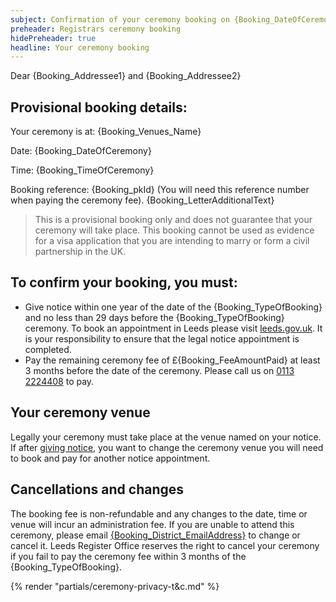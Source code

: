 ```yaml
---
subject: Confirmation of your ceremony booking on {Booking_DateOfCeremony} at {Booking_Venues_Name}
preheader: Registrars ceremony booking 
hidePreheader: true
headline: Your ceremony booking
---
```


Dear {Booking_Addressee1} and {Booking_Addressee2}

## Provisional booking details:
Your ceremony is at: {Booking_Venues_Name}

Date: {Booking_DateOfCeremony}

Time: {Booking_TimeOfCeremony}

Booking reference: {Booking_pkId} (You will need this reference number when paying the ceremony fee). {Booking_LetterAdditionalText}

> This is a provisional booking only and does not guarantee that your ceremony will take place. This booking cannot be used as evidence for a visa application that you are intending to marry or form a civil partnership in the UK.


## To confirm your booking, you must:
  - Give notice within one year of the date of the {Booking_TypeOfBooking} and no less than 29 days before the {Booking_TypeOfBooking} ceremony. To book an appointment in Leeds please visit [leeds.gov.uk](https://www.leeds.gov.uk/births-deaths-and-marriages/ceremonies/giving-your-notice-of-marriage-or-civil-partnership). It is your responsibility to ensure that the legal notice appointment is completed.
  - Pay the remaining ceremony fee of £{Booking_FeeAmountPaid} at least 3 months before the date of the ceremony. Please call us on <a href="tel:+441132224408">0113 2224408</a> to pay.


## Your ceremony venue
Legally your ceremony must take place at the venue named on your notice. If after [giving notice](https://www.leeds.gov.uk/births-deaths-and-marriages/ceremonies/giving-your-notice-of-marriage-or-civil-partnership), you want to change the ceremony venue you will need to book and pay for another notice appointment.


## Cancellations and changes
The booking fee is non-refundable and any changes to the date, time or venue will incur an administration fee. If you are unable to attend this ceremony, please email <a href="mailto:{Booking_District_EmailAddress}">{Booking_District_EmailAddress}</a> to change or cancel it. Leeds Register Office reserves the right to cancel your ceremony if you fail to pay the ceremony fee within 3 months of the {Booking_TypeOfBooking}.


{% render "partials/ceremony-privacy-t&c.md" %}
